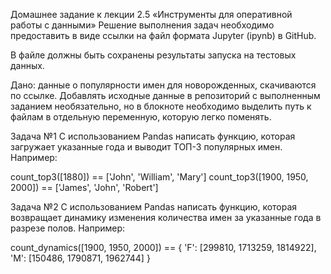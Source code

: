 Домашнее задание к лекции 2.5 «Инструменты для оперативной работы с данными»
Решение выполнения задач необходимо предоставить в виде ссылки на файл формата Jupyter (ipynb) в GitHub.

В файле должны быть сохранены результаты запуска на тестовых данных.

Дано: данные о популярности имен для новорожденных, скачиваются по ссылке. Добавлять исходные данные в репозиторий с выполненным заданием необязательно, но в блокноте необходимо выделить путь к файлам в отдельную переменную, которую легко поменять.

Задача №1
С использованием Pandas написать функцию, которая загружает указанные года и выводит ТОП-3 популярных имен. Например:

count_top3([1880]) == ['John', 'William', 'Mary']
count_top3([1900, 1950, 2000]) == ['James', 'John', 'Robert']

Задача №2
С использованием Pandas написать функцию, которая возвращает динамику изменения количества имен за указанные года в разрезе полов. Например:

count_dynamics([1900, 1950, 2000]) == {
  'F': [299810, 1713259, 1814922],
  'M': [150486, 1790871, 1962744]
}
